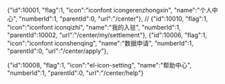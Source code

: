 {"id":10001, "flag":1, "icon":"iconfont icongerenzhongxin", "name":"个人中心", "numberId":1, "parentId":0, "url":"/center"},
//    {"id":10010, "flag":1, "icon":"iconfont iconqizhi", "name":"我的入驻", "numberId":1, "parentId":10002, "url":"/center/my/settlement"},
{"id":10006, "flag":1, "icon":"iconfont iconshenqing", "name":"数据申请", "numberId":1, "parentId":0, "url":"/center/apply"},

{"id":10008, "flag":1, "icon":"el-icon-setting", "name":"帮助中心", "numberId":1, "parentId":0, "url":"/center/help"}
